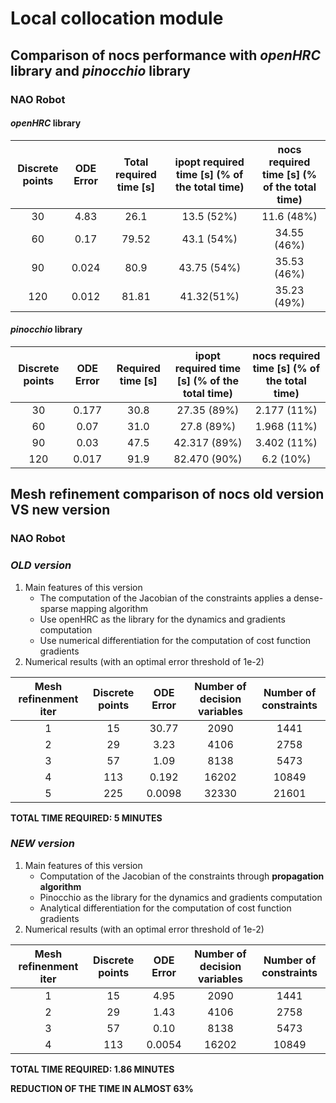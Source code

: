 # Local collocation module

## Comparison of **nocs** performance with *openHRC* library and *pinocchio* library

### NAO Robot

#### *openHRC* library

| Discrete points| ODE Error | Total required time \[s\] | ipopt required time \[s\] (% of the total time) | nocs required time \[s\] (% of the total time)| 
| :---: | :---: | :---: | :---: | :---: |
| 30 | 4.83 |26.1| 13.5 (52%) | 11.6 (48%) |
| 60 | 0.17 | 79.52 | 43.1 (54%) | 34.55 (46%) |
| 90 | 0.024 | 80.9 | 43.75 (54%) | 35.53 (46%) |
| 120 | 0.012 | 81.81 | 41.32(51%) | 35.23 (49%) |

#### *pinocchio* library

| Discrete points| ODE Error | Required time \[s\] | ipopt required time \[s\] (% of the total time) | nocs required time \[s\] (% of the total time) | 
| :---: | :---: | :---: | :---: | :---: |
| 30 | 0.177 |30.8| 27.35 (89%)| 2.177 (11%) |
| 60 | 0.07 | 31.0 | 27.8 (89%)| 1.968 (11%) |
| 90 | 0.03 | 47.5 | 42.317 (89%)  | 3.402 (11%) |
| 120 | 0.017 | 91.9 | 82.470 (90%) | 6.2 (10%) |

## Mesh refinement comparison of **nocs** old version VS new version 

### NAO Robot

### *OLD version*

1. Main features of this version
   - The computation of the Jacobian of the constraints applies a dense-sparse mapping algorithm
   - Use openHRC as the library for the dynamics and gradients computation
   - Use numerical differentiation for the computation of cost function gradients
2. Numerical results (with an optimal error threshold of 1e-2)

|Mesh refinenment iter| Discrete points| ODE Error | Number of decision variables | Number of constraints | 
|:---:| :---: | :---: | :---: | :---: |
|1| 15 | 30.77 | 2090| 1441 |
|2| 29 | 3.23 | 4106| 2758 |
|3| 57 | 1.09 | 8138  | 5473 |
|4| 113 | 0.192|  16202 | 10849 |
|5| 225 | 0.0098 | 32330 | 21601 |

**TOTAL TIME REQUIRED: 5 MINUTES**

### *NEW version*

1. Main features of this version
   - Computation of the Jacobian of the constraints through **propagation algorithm**
   - Pinocchio as the library for the dynamics and gradients computation
   - Analytical differentiation for the computation of cost function gradients
2. Numerical results (with an optimal error threshold of 1e-2)

|Mesh refinenment iter| Discrete points| ODE Error | Number of decision variables | Number of constraints | 
|:---:| :---: | :---: | :---: | :---: |
|1| 15 | 4.95 | 2090| 1441 |
|2| 29 | 1.43 | 4106| 2758 |
|3| 57 | 0.10 | 8138  | 5473 |
|4| 113 | 0.0054|  16202 | 10849 |

**TOTAL TIME REQUIRED: 1.86 MINUTES**

**REDUCTION OF THE TIME IN ALMOST 63%**

